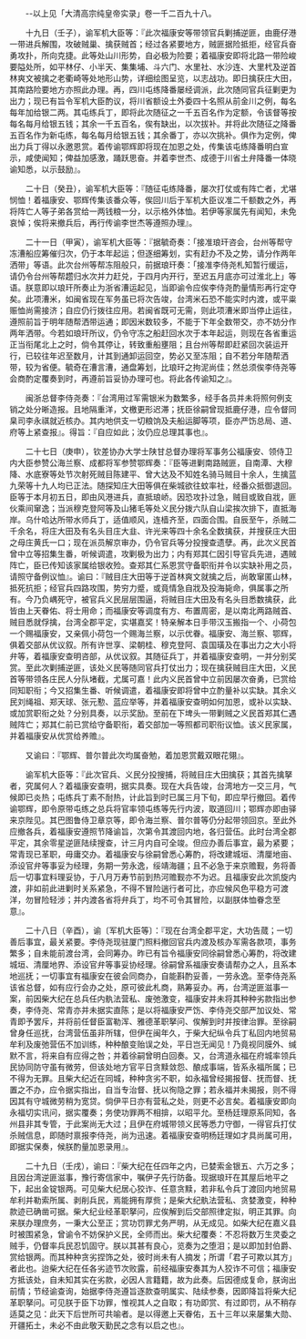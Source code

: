<!-- { "loadSidebar": true } -->
　　--以上见「大清高宗纯皇帝实录」卷一千二百九十八。

　　十九日（壬子），谕军机大臣等：『此次福康安等带领官兵剿捕逆匪，由鹿仔港一带进兵解围，攻破贼巢、擒获贼首；经过各紧要地方，贼匪据险抵拒，经官兵奋勇攻扑，所向克捷。此等处山川形势，自必极为险要；着福康安即将北路一带险峻要隘处所，如平林仔、小半天、集集埔、斗六门、水里社、水沙连、大里杙及逆首林爽文被擒之老衢崎等处地形山势，详细绘图呈览，以志战功。即日擒获庄大田，其南路险要地方亦照此办理。再，四川屯练降番屡经调派，此次随同官兵征剿更为出力；现已有旨令军机大臣酌议，将川省额设土外委四十名照从前金川之例，每名每年加给银二两。其屯练兵丁，即将此次随征之一千五百名作为定额，令该督等按每名每月给银五钱；其余一千五百名，俟有缺出，以次拔补。并将此次随征之降番五百名作为新屯练，每名每月给银五钱；其余番丁，亦以次挑补。俱作为定例，俾出力兵丁得以永邀恩赏。着传谕鄂辉即将现在加恩之处，传集该屯练降番明白宣示，咸使闻知；俾益加感激，踊跃思奋。并着李世杰、成德于川省土弁降番一体晓谕知悉，以示鼓励』。

　　二十日（癸丑），谕军机大臣等：『随征屯练降番，屡次打仗或有阵亡者，尤堪悯恤！着福康安、鄂辉传集该番众等，俟回川后于军机大臣议准二千额数之外，再将阵亡人等子弟各赏给一两钱粮一分，以示格外体恤。若伊等家属先有闻知，未免哀悼；俟将来撤兵后，再行传谕李世杰等遵照办理』。

　　二十一日（甲寅），谕军机大臣等：『据毓奇奏：「接准琅玕咨会，台州等帮守冻漕船应筹催归次，仍于本年起运；但逐细筹划，实有赶办不及之势，请分作两年洒带」等语。此次台州等帮冻阻般只，前据琅玕奏：「接准李侍尧札知暂行缓运，请仍令台州等帮趱归水次并力赶兑，于四月内开行，至迟五月底亦可过淮北上」等语。朕意即以琅玕所奏止为浙省漕运起见，当即谕令应俟李侍尧酌量情形再行定夺矣。此项漕米，如闽省现在军务虽已将次告竣，台湾米石恐不能实时内渡，或平粜赈恤尚需接济；自应仍行拨往应用。若闽省既可无需，则此项漕米即当停止运往，遵照前旨于明年随帮洒带运通；即因米数较多，不能于下年全数带交，亦不妨分作两年洒带。今若如琅玕所议，仍令守冻之船赶回水次于本年起运，则现在各省重运正当衔尾北上之时，倘令其停让，转致重船壅阻；且台州等帮即赶紧回次装运开行，已较往年迟至数月，计其到通卸运回空，势必又至冻阻；自不若分年随帮洒带，较为省便。毓奇在漕言漕，通盘筹划，比琅玕之拘泥尚佳；然总须俟李侍尧等会商酌定覆奏到时，再遵前旨妥协办理可也。将此各传谕知之』。

　　闽浙总督李侍尧奏：『台湾用过军需银米为数繁多，经手各员并未将照何例支销之处分晰造报。且地隔重洋，文檄更形迟滞；抚臣徐嗣曾现抵鹿仔港，应令督同臬司李永祺就近核办。其内地供支一切粮饷及夫船运脚等项，臣亦严饬总局、道、府等上紧查报』。得旨：『自应如此；汝仍应总理其事也』。

　　二十七日（庚申），钦差协办大学士陕甘总督办理将军事务公福康安、领侍卫内大臣参赞公海兰察、成都将军参赞鄂辉奏：『臣等进剿南路贼匪，自南潭、大穆降、水底寮等处节次射死贼目陈建平、曾大达及不知姓名骑马贼目十余人，生擒蓝九荣等十九人均已正法。随探知庄大田等俱在柴城欲往蚊率社，经番众抵御退回。臣等于本月初五日，即由风港进兵，直抵琅峤。因恐攻扑过急，贼目或致自戕，匪伙乘间窜逸；当派穆克登阿等及山猪毛等处义民分拨六队自山梁挨次排下，直抵海岸。乌什哈达所带水师兵丁，适值顺风，连樯齐至，四面合围。自辰至午，杀贼二千余名，将庄大田及有名头目庄大韭、许光来等四十余名全数擒获，并搜获庄大田之母庄黄氏一口；现在派员解京审办，仍令官兵等分投搜查遗孽。再，此次义民首曾中立等招集生番，听候调遣，攻剿极为出力；内有郑其仁因引导官兵先进，遇贼阵亡，臣已传知该家属给银收殓。查郑其仁系恩赏守备职衔并令以实缺补用之员，请照守备例议恤』。谕曰：『贼目庄大田等于逆首林爽文就擒之后，尚敢窜匿山林，抵死抗拒；经官兵四路攻围，势穷力蹙，或竟情急自戕及投海毙命，俱属事之所有。今乃负嵎死守，被官兵义民层层围逼，将贼目庄大田及有名头目悉数擒获，此皆由上天眷佑、将士用命；而福康安等调度有方、布置周密，是以南北两路贼首、贼目悉就俘擒，台湾全郡平定，实堪嘉奖！特亲解本日手带汉玉搬指一个、小荷包一个赐福康安，又亲佩小荷包一个赐海兰察，以示优眷。福康安、海兰察、鄂辉，俱着交部从优议叙。所有许世享、梁朝桂、穆克登阿、袁国璜及在事出力之大小将弁等，着福康安查明咨部，从优议叙。其随征兵丁，并着福康安查明，一并分别奖赏。至此次剿捕逆匪，该处义民等随同官兵打仗出力；现在擒获贼目庄大田，义民首等带领各庄民人分队堵截，尤属可嘉！此内义民首曾中立前因屡次奋勇，已赏给同知职衔；今又招集生番、听候调遣，着福康安即将曾中立酌量补以实缺。其余义民刘绳祖、郑天球、张元懃、蓝应举等，并着福康安查明如何加恩，或补以实缺、或加赏职衔之处？分别具奏，以示奖励。至前在下埤头一带剿贼之义民首郑其仁遇贼阵亡；郑其仁前已赏给守备职衔，着交部加一等照都司职衔议恤。该义民家属，并着福康安从优赏给养赡』。

　　又谕曰：『鄂辉、普尔普此次均属奋勉，着加恩赏戴双眼花翎』。

　　谕军机大臣等：『此次官兵、义民分投搜捕，将贼目庄大田擒获；其首先擒拏者，究属何人？着福康安查明，据实具奏。现在大兵告竣，台湾地方一交三月，气候即已炎热；屯练兵丁素不耐热，计此旨到时已属三月下旬，即应早行撤回。着传谕鄂辉，即令原带屯练之总兵将官率领屯练等先行内波，取道回川；鄂辉亦即由驿来京陛见。其巴图鲁侍卫章京等，即令海兰察、普尔普等仍分起带领回京。至此外应撤各兵，着福康安遵照节降谕旨，次第令其渡回内地，各归营伍。此时台湾全郡平定，其余零星逆匪陆续搜查，计三月内自可全竣。但应办善后事宜，最为紧要；常青现已革职，毋庸交办。着福康安与徐嗣曾悉心筹酌，将改建城垣、清厘地亩、添设官弁等事妥为经理，务期一劳永逸，绥靖海疆；且不必急于来京赡觐，务将善后一切事宜料理妥协，于八月万寿节前到热河赡觐亦不为迟。且福康安此次凯旋内渡，非如前此进剿时关系紧急，不得不冒险遄行者可比，亦应候风色平稳方可渡洋，勿冒险轻涉；并内渡各省将弁兵丁，均不可令其冒险，以副朕体恤眷念至意』。

　　二十八日（辛酉），谕〔军机大臣等〕：『现在台湾全郡平定，大功告蒇；一切善后事宜，最关紧要。李侍尧现驻厦门照料撤回官兵内渡及核办军需各款项，事务繁多；自未能前渡台湾，会同筹办。昨已有旨令福康安同徐嗣曾悉心筹酌，将改建城垣、清厘地界、添设官弁等事妥协经理。徐嗣曾系福康安奏请帮办之人，且系本地巡抚；一切事宜有福康安在彼会同商办，自能斟酌妥善，一劳永逸。至李侍尧系该省总督，如有应行会办之处，原可彼此札商，熟筹妥办。再，台湾逆匪滋事一案，前因柴大纪在总兵任内骫法营私、废弛激变，福康安并未将其种种劣款指出参奏，李侍尧、常青亦并未据实直陈；是以将福康安严饬、李侍尧交部严加议处、常青即予罢斥，并将前任督臣富勒浑、雅德革职拏问、俟解到时并按律治罪。至徐嗣曾身任巡抚，台湾营伍虽非所辖，但伊在闽年久，于柴大纪纵令兵丁私回内地贸易牟利及废弛营伍不加训练，种种酿变贻误之处，平日岂无闻见！乃竟视同膜外、缄默不言，将来自有应得之咎；并着徐嗣曾明白回奏。又，台湾道永福在府城率领兵民协同防守虽有微劳，但该处地方官平日贪黩敛怨、酿成事端，皆系永福所属；已不得为无罪。且柴大纪近在同城，种种贪劣不职，如永福曾经揭报督、抚而督、抚置之不办，应令据实指出，自当专治督、抚以徇隐之罪；若永福并未揭报，则不得因其有守城微劳稍为宽贷。倘伊平日亦有营私之处，则更不必言矣。着福康安即向永福切实讯问，据实覆奏；务使功罪两不相揜，以昭平允。至杨廷理原系同知，各州县非其专管，于此案尚无大过；且伊在府城带领义民等悉力守御，一得官兵打仗杀贼信息，即随时禀报李侍尧，尚为迅速。着福康安查明杨廷理如才具尚属可用，即据实保奏，候朕酌量加恩录用』。

　　二十九日（壬戌），谕曰：『柴大纪在任四年之内，已婪索金银五、六万之多；且因台湾逆匪滋事，豫行寄信家中，嘱伊子先行防备。现据琅玕在其屋后地平之下，起出金锭银两。可见柴大纪居心狡诈、任意贪黩，若非私令兵丁渡回内地贸易牟利并勒索所属、剥削兵民，焉能拥有厚赀；是柴大纪骫法营私、贪婪激变，种种款迹已确凿可据。柴大纪业经革职拏问，应俟解到后交部照律定拟，明正其罪。向来朕办理庶务，一秉大公至正；赏功罚罪尤务严明，从无成见。如柴大纪在嘉义县时被围紧急，曾谕令不妨保护义民，全师而出。柴大纪覆奏：不忍将数万生灵委之贼手，仍督率兵民忍饥固守。朕以其甚有良心，览奏为之堕泪；是以即加封伯爵、赏给银两。而其种种贪劣捏饰之处，彼时尚未有人摘发；所谓「君子可欺以其方」者此也。迨柴大纪在任各劣迹节次败露，前经福康安奏其为人狡诈不可信；福康安方抵该处，自未知其实在劣款，必因人言籍籍，故为此奏。后因德成复命，朕询出前情；节经谕查询，始据李侍尧遵旨逐款查明属实、陆续参奏，因即降旨将柴大纪革职拏问。可见朕于臣下功罪，惟视其人之自取；有功即赏、有过即罚，从不稍存适莫之见：此天下后世所可共喻者。是以得邀上天眷佑，五十三年以来屡集大勋、开疆拓土，未必不由此敬天勤民之念有以启之也』。

